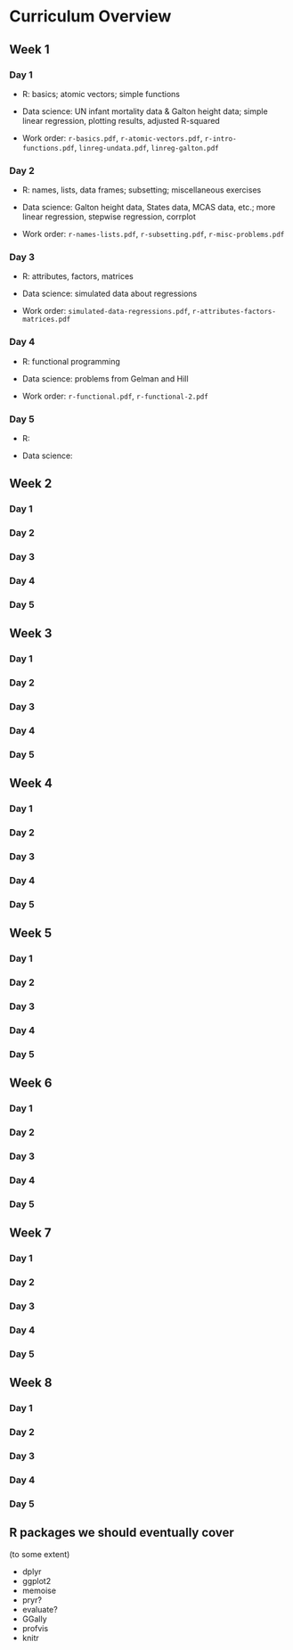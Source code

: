 Curriculum Overview
===================

Week 1
------

### Day 1 ###

* R: basics; atomic vectors; simple functions

* Data science: UN infant mortality data & Galton height data; simple linear regression, plotting results, adjusted R-squared

* Work order: `r-basics.pdf`, `r-atomic-vectors.pdf`, `r-intro-functions.pdf`, `linreg-undata.pdf`, `linreg-galton.pdf`

### Day 2 ###

* R: names, lists, data frames; subsetting; miscellaneous exercises

* Data science: Galton height data, States data, MCAS data, etc.; more linear regression, stepwise regression, corrplot

* Work order: `r-names-lists.pdf`, `r-subsetting.pdf`, `r-misc-problems.pdf`

### Day 3 ###

* R: attributes, factors, matrices

* Data science: simulated data about regressions

* Work order: `simulated-data-regressions.pdf`, `r-attributes-factors-matrices.pdf`

### Day 4 ###

* R: functional programming

* Data science: problems from Gelman and Hill

* Work order: `r-functional.pdf`, `r-functional-2.pdf`

### Day 5 ###

* R: 

* Data science: 

Week 2
------

### Day 1 ###

### Day 2 ###

### Day 3 ###

### Day 4 ###

### Day 5 ###

Week 3
------

### Day 1 ###

### Day 2 ###

### Day 3 ###

### Day 4 ###

### Day 5 ###

Week 4
------

### Day 1 ###

### Day 2 ###

### Day 3 ###

### Day 4 ###

### Day 5 ###

Week 5
------

### Day 1 ###

### Day 2 ###

### Day 3 ###

### Day 4 ###

### Day 5 ###

Week 6
------

### Day 1 ###

### Day 2 ###

### Day 3 ###

### Day 4 ###

### Day 5 ###

Week 7
------

### Day 1 ###

### Day 2 ###

### Day 3 ###

### Day 4 ###

### Day 5 ###

Week 8
------

### Day 1 ###

### Day 2 ###

### Day 3 ###

### Day 4 ###

### Day 5 ###

R packages we should eventually cover
-------------------------------------

(to some extent)

* dplyr
* ggplot2
* memoise
* pryr?
* evaluate?
* GGally
* profvis
* knitr